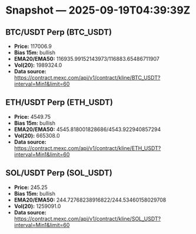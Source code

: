 # Snapshot — 2025-09-19T04:39:39Z

## BTC/USDT Perp (BTC_USDT)
- **Price:** 117006.9
- **Bias 15m:** bullish
- **EMA20/EMA50:** 116935.99152143973/116883.65486711907
- **Vol(20):** 1989324.0
- **Data source:** https://contract.mexc.com/api/v1/contract/kline/BTC_USDT?interval=Min1&limit=60

## ETH/USDT Perp (ETH_USDT)
- **Price:** 4549.75
- **Bias 15m:** bullish
- **EMA20/EMA50:** 4545.818001828686/4543.922940857294
- **Vol(20):** 665308.0
- **Data source:** https://contract.mexc.com/api/v1/contract/kline/ETH_USDT?interval=Min1&limit=60

## SOL/USDT Perp (SOL_USDT)
- **Price:** 245.25
- **Bias 15m:** bullish
- **EMA20/EMA50:** 244.72768238916822/244.53460158029708
- **Vol(20):** 1259091.0
- **Data source:** https://contract.mexc.com/api/v1/contract/kline/SOL_USDT?interval=Min1&limit=60
